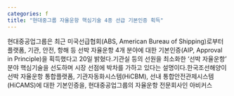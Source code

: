 ```yaml
---
categories: f
title: "현대중그룹 자율운항 핵심기술 4종 선급 기본인증 획득"
---
```

현대중공업그룹은 최근 미국선급협회(ABS, American Bureau of Shipping)로부터 플랫폼, 기관, 안전, 항해 등 선박 자율운항 4개 분야에 대한 기본인증(AIP, Approval in Principle)을 획득했다고 20일 밝혔다.기관실 등의 선원을 최소화한 ‘선박 자율운항’ 분야 핵심기술을 선도하며 시장 선점에 박차를 가하고 있다는 설명이다.한국조선해양이 선박 자율운항 통합플랫폼, 기관자동화시스템(HiCBM), 선내 통합안전관제시스템(HiCAMS)에 대한 기본인증을, 현대중공업그룹의 자율운항 전문회사인 아비커스